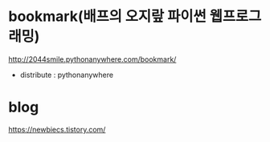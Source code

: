 # bookmark(배프의 오지랖 파이썬 웹프로그래밍)
http://2044smile.pythonanywhere.com/bookmark/

- distribute : pythonanywhere

# blog
https://newbiecs.tistory.com/

